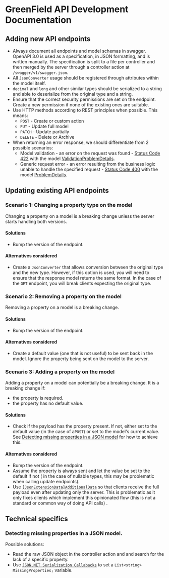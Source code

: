 # GreenField API Development Documentation
## Adding new API endpoints

* Always document all endpoints and model schemas in swagger. OpenAPI 3.0 is used as a specification, in JSON formatting, and is written manually. The specification is split to a file per controller and then merged by the server through a controller action at  `/swagger/v1/swagger.json`.
* All `JsonConverter` usage should be registered through attributes within the model itself.
* `decimal` and `long` and other similar types should be serialized to a string and able to deserialize from the original type and a string.
* Ensure that the correct security permissions are set on the endpoint. Create a new permission if none of the existing ones are suitable.
* Use HTTP methods according to REST principles when possible. This means:
  * `POST` - Create or custom action
  * `PUT` - Update full model
  * `PATCH` - Update partially
  * `DELETE` - Delete or Archive
* When returning an error response, we should differentiate from 2 possible scenarios:
  * Model validation - an error on the request was found - [Status Code 422](https://httpstatuses.com/422) with the model [ValidationProblemDetails](https://docs.microsoft.com/en-us/dotnet/api/microsoft.aspnetcore.mvc.validationproblemdetails?view=aspnetcore-3.1).
  * Generic request error - an error resulting from the business logic unable to handle the specified request - [Status Code 400](https://httpstatuses.com/400) with the model [ProblemDetails](https://docs.microsoft.com/en-us/dotnet/api/microsoft.aspnetcore.mvc.problemdetails?view=aspnetcore-3.1).

## Updating existing API endpoints

### Scenario 1: Changing a property type on the model
Changing a property on a model is a breaking change unless the server starts handling both versions.

#### Solutions
* Bump the version of the endpoint.

#### Alternatives considered
* Create a `JsonConverter` that allows conversion between the original type and the new type. However, if this option is used, you will need to ensure that the response model returns the same format. In the case of the `GET` endpoint, you will break clients expecting the original type.

### Scenario 2: Removing a property on the model
Removing a property on a model is a breaking change. 

#### Solutions
* Bump the version of the endpoint.

#### Alternatives considered
* Create a default value (one that is not useful) to be sent back in the model.  Ignore the property being sent on the model to the server.

### Scenario 3: Adding a property on the model
Adding a property on a model can potentially be a breaking change. It is a breaking change if:
* the property is required.
* the property has no default value.

#### Solutions
*  Check if the payload has the property present. If not, either set to the default value (in the case of a`POST`) or set to the model's current value. See [Detecting missing properties in a JSON model](#missing-properties-detect) for how to achieve this.

#### Alternatives considered
* Bump the version of the endpoint.
* Assume the property is always sent and let the value be set to the default if not ( in the case of nullable types, this may be problematic when calling update endpoints). 
* Use [`[JsonExtensionData]AdditionalData`](https://www.newtonsoft.com/json/help/html/T_Newtonsoft_Json_JsonExtensionDataAttribute.htm) so that clients receive the full payload even after updating only the server. This is problematic as it only fixes clients which implement this opinionated flow (this is not a standard or common way of doing API calls) .



## Technical specifics

### <a name="missing-properties-detect"></a>Detecting missing properties in a JSON model.
Possible solutions:
* Read the raw JSON object in the controller action and and search for the lack of a specific property.
* Use [`JSON.NET Serialization Callabacks`](https://www.newtonsoft.com/json/help/html/SerializationCallbacks.htm) to set a `List<string> MissingProperties;` variable.
